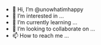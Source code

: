 - 👋 Hi, I’m @unowhatimhappy
- 👀 I’m interested in ...
- 🌱 I’m currently learning ...
- 💞️ I’m looking to collaborate on ...
- 📫 How to reach me ...

<!---
unowhatimhappy/unowhatimhappy is a ✨ special ✨ repository because its `README.md` (this file) appears on your GitHub profile.
You can click the Preview link to take a look at your changes.
--->
